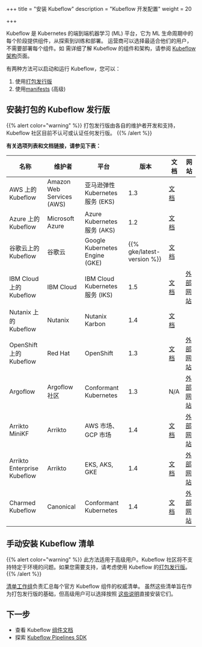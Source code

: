 +++
title = "安装 Kubeflow"
description = "Kubeflow 开发配置"
weight = 20

+++

Kubeflow 是 Kubernetes 的端到端机器学习 (ML) 平台，它为 ML 生命周期中的每个阶段提供组件，从探索到训练和部署。
运营商可以选择最适合他们的用户，不需要部署每个组件。如
需详细了解 Kubeflow 的组件和架构，请参阅 <a href="/docs/started/architecture/">Kubeflow 架构</a>页面。

有两种方法可以启动和运行 Kubeflow，您可以：
1. 使用[打包发行版](#packaged-distributions)
1. 使用[manifests](#manifests) (高级)

<a id="packaged-distributions"></a>
## 安装打包的 Kubeflow 发行版

{{% alert color="warning" %}}
打包发行版由各自的维护者开发和支持，Kubeflow 社区目前不认可或认证任何发行版。
{{% /alert %}}

<b>有关选项列表和文档链接，请参见下表：</b>

<div class="table-responsive">
  <table class="table table-bordered">
    <thead class="thead-light">
      <tr>
        <th>名称</th>
        <th>维护者</th>
        <th>平台</th>
        <th>版本</th>
        <th>文档</th>
        <th>网站</th>
      </tr>
    </thead>
    <tbody>
      <tr>
        <td>AWS 上的 Kubeflow</td>
        <td>Amazon Web Services (AWS)</td>
        <td>亚马逊弹性 Kubernetes 服务 (EKS)</td>
        <td>1.3</td>
        <td><a href="/docs/distributions/aws/">文档</a></td>
        <td></td>
      </tr>
      <tr>
        <td>Azure 上的 Kubeflow</td>
        <td>Microsoft Azure</td>
        <td>Azure Kubernetes 服务 (AKS)</td>
        <td>1.2</td>
        <td><a href="/docs/distributions/azure/">文档</a></td>
        <td></td>
      </tr>
      <tr>
        <td>谷歌云上的 Kubeflow</td>
        <td>谷歌云</td>
        <td>Google Kubernetes Engine (GKE)</td>
        <td>{{% gke/latest-version %}}</td>
        <td><a href="/docs/distributions/gke/">文档</a></td>
        <td></td>
      </tr>
      <tr>
        <td>IBM Cloud 上的 Kubeflow</td>
        <td>IBM Cloud</td>
        <td>IBM Cloud Kubernetes 服务 (IKS) </td>
        <td>1.5</td>
        <td><a href="/docs/distributions/ibm/">文档</a></td>
        <td><a href="https://github.com/IBM/manifests/tree/v1.5-branch">外部网站</a></td>
      </tr>
      <tr>
        <td>Nutanix 上的 Kubeflow</td>
        <td>Nutanix</td>
        <td>Nutanix Karbon</td>
        <td>1.4</td>
        <td><a href="/docs/distributions/nutanix/">文档</a></td>
        <td></td>
      </tr>
      <tr>
        <td>OpenShift 上的 Kubeflow</td>
        <td>Red Hat</td>
        <td>OpenShift</td>
        <td>1.3</td>
        <td><a href="/docs/distributions/openshift/">文档</a></td>
        <td><a href="https://opendatahub.io/docs/kubeflow.html">外部网站</a></td>
      </tr>
      <tr>
        <td>Argoflow</td>
        <td>Argoflow 社区</td>
        <td>Conformant Kubernetes</td>
        <td>1.3</td>
        <td>N/A</td>
        <td><a href="https://github.com/argoflow/argoflow">外部网站</a></td>
      </tr>
      <tr>
        <td>Arrikto MiniKF</td>
        <td>Arrikto</td>
        <td>AWS 市场、GCP 市场</td>
        <td>1.4</td>
        <td><a href="/docs/distributions/minikf/">文档</a></td>
        <td><a href="https://www.arrikto.com/get-started/">外部网站</a></td>
      </tr>
      <tr>
        <td>Arrikto Enterprise Kubeflow</td>
        <td>Arrikto</td>
        <td>EKS,
            AKS,
            GKE
        </td>
        <td>1.4</td>
        <td>
          <a href="/docs/distributions/ekf/">文档</a>
        </td>
        <td>
          <a href="https://www.arrikto.com/enterprise-kubeflow/">外部网站</a>
        </td>
      </tr>
      <tr>
        <td>Charmed Kubeflow</td>
        <td>Canonical</td>
        <td>Conformant Kubernetes</td>
        <td>1.4</td>
        <td><a href="/docs/distributions/charmed/">文档</a></td>
        <td><a href="https://charmed-kubeflow.io/docs/quickstart">外部网站</a></td>
      </tr>
    </tbody>
  </table>
</div>

<a id="manifests"></a>
## 手动安装 Kubeflow 清单

{{% alert color="warning" %}}
此方法适用于高级用户。Kubeflow 社区将不支持特定于环境的问题。如果您需要支持，请考虑使用 Kubeflow 的[打包发行版](#packaged-distributions)。
{{% /alert %}}

<a href="https://github.com/kubeflow/community/tree/master/wg-manifests">清单工作组</a>负责汇总每个官方 Kubeflow 组件的权威清单。
虽然这些清单旨在作为打包发行版的基础，但高级用户可以选择按照 <a href="https://github.com/kubeflow/manifests#installation">这些说明</a>直接安装它们。

<a id="next-steps"></a>
## 下一步

* 查看 Kubeflow <a href="/docs/components/">组件文档</a>
* 探索 <a href="/docs/components/pipelines/sdk/">Kubeflow Pipelines SDK</a>
